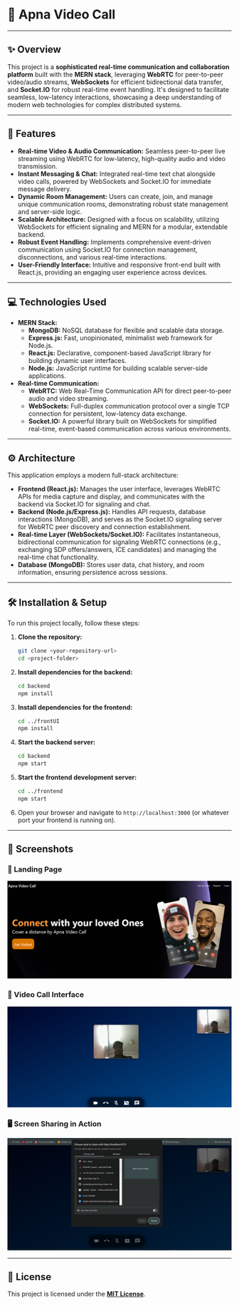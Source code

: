 # 🌟 Apna Video Call 

---

## ✨ Overview

This project is a **sophisticated real-time communication and collaboration platform** built with the **MERN stack**, leveraging **WebRTC** for peer-to-peer video/audio streams, **WebSockets** for efficient bidirectional data transfer, and **Socket.IO** for robust real-time event handling. It's designed to facilitate seamless, low-latency interactions, showcasing a deep understanding of modern web technologies for complex distributed systems.

---

## 🚀 Features

* **Real-time Video & Audio Communication:** Seamless peer-to-peer live streaming using WebRTC for low-latency, high-quality audio and video transmission.
* **Instant Messaging & Chat:** Integrated real-time text chat alongside video calls, powered by WebSockets and Socket.IO for immediate message delivery.
* **Dynamic Room Management:** Users can create, join, and manage unique communication rooms, demonstrating robust state management and server-side logic.
* **Scalable Architecture:** Designed with a focus on scalability, utilizing WebSockets for efficient signaling and MERN for a modular, extendable backend.
* **Robust Event Handling:** Implements comprehensive event-driven communication using Socket.IO for connection management, disconnections, and various real-time interactions.
* **User-Friendly Interface:** Intuitive and responsive front-end built with React.js, providing an engaging user experience across devices.

---

## 💻 Technologies Used

* **MERN Stack:**
    * **MongoDB:** NoSQL database for flexible and scalable data storage.
    * **Express.js:** Fast, unopinionated, minimalist web framework for Node.js.
    * **React.js:** Declarative, component-based JavaScript library for building dynamic user interfaces.
    * **Node.js:** JavaScript runtime for building scalable server-side applications.
* **Real-time Communication:**
    * **WebRTC:** Web Real-Time Communication API for direct peer-to-peer audio and video streaming.
    * **WebSockets:** Full-duplex communication protocol over a single TCP connection for persistent, low-latency data exchange.
    * **Socket.IO:** A powerful library built on WebSockets for simplified real-time, event-based communication across various environments.

---

## ⚙️ Architecture

This application employs a modern full-stack architecture:

* **Frontend (React.js):** Manages the user interface, leverages WebRTC APIs for media capture and display, and communicates with the backend via Socket.IO for signaling and chat.
* **Backend (Node.js/Express.js):** Handles API requests, database interactions (MongoDB), and serves as the Socket.IO signaling server for WebRTC peer discovery and connection establishment.
* **Real-time Layer (WebSockets/Socket.IO):** Facilitates instantaneous, bidirectional communication for signaling WebRTC connections (e.g., exchanging SDP offers/answers, ICE candidates) and managing the real-time chat functionality.
* **Database (MongoDB):** Stores user data, chat history, and room information, ensuring persistence across sessions.

---

## 🛠️ Installation & Setup

To run this project locally, follow these steps:

1.  **Clone the repository:**
    ```bash
    git clone <your-repository-url>
    cd <project-folder>
    ```

2.  **Install dependencies for the backend:**
    ```bash
    cd backend
    npm install
    ```

3.  **Install dependencies for the frontend:**
    ```bash
    cd ../frontUI
    npm install
    ```

4.  **Start the backend server:**
    ```bash
    cd backend
    npm start
    ```

5.  **Start the frontend development server:**
    ```bash
    cd ../frontend
    npm start
    ```

6.  Open your browser and navigate to `http://localhost:3000` (or whatever port your frontend is running on).

---



## 📸 Screenshots

### 🔵 Landing Page
![Landing Page](./screenshots/1.png)

### 🎥 Video Call Interface
![Video Call](./screenshots/3.png)

### 🖥️ Screen Sharing in Action
![Screen Share](./screenshots/5.png)



---

## 📄 License

This project is licensed under the [**MIT License**](https://opensource.org/licenses/MIT).